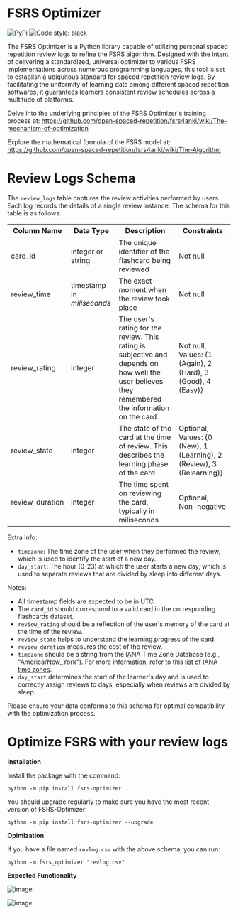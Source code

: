 # FSRS Optimizer

[![PyPi](https://img.shields.io/pypi/v/FSRS-Optimizer)](https://pypi.org/project/FSRS-Optimizer/) [![Code style: black](https://img.shields.io/badge/code%20style-black-000000.svg)](https://github.com/psf/black)

The FSRS Optimizer is a Python library capable of utilizing personal spaced repetition review logs to refine the FSRS algorithm. Designed with the intent of delivering a standardized, universal optimizer to various FSRS implementations across numerous programming languages, this tool is set to establish a ubiquitous standard for spaced repetition review logs. By facilitating the uniformity of learning data among different spaced repetition softwares, it guarantees learners consistent review schedules across a multitude of platforms.

Delve into the underlying principles of the FSRS Optimizer's training process at: https://github.com/open-spaced-repetition/fsrs4anki/wiki/The-mechanism-of-optimization

Explore the mathematical formula of the FSRS model at: https://github.com/open-spaced-repetition/fsrs4anki/wiki/The-Algorithm

# Review Logs Schema

The `review_logs` table captures the review activities performed by users. Each log records the details of a single review instance. The schema for this table is as follows:

| Column Name | Data Type | Description | Constraints |
|-------------|-----------|-------------|-------------|
| card_id | integer or string | The unique identifier of the flashcard being reviewed | Not null |
| review_time | timestamp  in *miliseconds* | The exact moment when the review took place | Not null |
| review_rating | integer | The user's rating for the review. This rating is subjective and depends on how well the user believes they remembered the information on the card | Not null, Values: {1 (Again), 2 (Hard), 3 (Good), 4 (Easy)} |
| review_state | integer | The state of the card at the time of review. This describes the learning phase of the card | Optional, Values: {0 (New), 1 (Learning), 2 (Review), 3 (Relearning)} |
| review_duration | integer | The time spent on reviewing the card, typically in miliseconds | Optional, Non-negative |

Extra Info:
- `timezone`: The time zone of the user when they performed the review, which is used to identify the start of a new day.
- `day_start`: The hour (0-23) at which the user starts a new day, which is used to separate reviews that are divided by sleep into different days.

Notes:
- All timestamp fields are expected to be in UTC.
- The `card_id` should correspond to a valid card in the corresponding flashcards dataset.
- `review_rating` should be a reflection of the user's memory of the card at the time of the review.
- `review_state` helps to understand the learning progress of the card.
- `review_duration` measures the cost of the review.
- `timezone` should be a string from the IANA Time Zone Database (e.g., "America/New_York"). For more information, refer to this [list of IANA time zones](https://gist.github.com/heyalexej/8bf688fd67d7199be4a1682b3eec7568).
- `day_start` determines the start of the learner's day and is used to correctly assign reviews to days, especially when reviews are divided by sleep.

Please ensure your data conforms to this schema for optimal compatibility with the optimization process.

# Optimize FSRS with your review logs

**Installation**

Install the package with the command:

```
python -m pip install fsrs-optimizer
```

You should upgrade regularly to make sure you have the most recent version of FSRS-Optimizer:

```
python -m pip install fsrs-optimizer --upgrade
```

**Opimization**

If you have a file named `revlog.csv` with the above schema, you can run:

```
python -m fsrs_optimizer "revlog.csv"
```

**Expected Functionality**

![image](https://github.com/open-spaced-repetition/fsrs-optimizer/assets/32575846/fad7154a-9667-4eea-b868-d94c94a50912)

![image](https://github.com/open-spaced-repetition/fsrs-optimizer/assets/32575846/f868aac4-2e9e-4101-b8ad-eccc1d9b1bd5)
